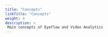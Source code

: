 ```yaml
---
title: "Concepts"
linkTitle: "Concepts"
weight: 4
description: >
 Main concepts of Eyeflow and Video Analytics
---
```

